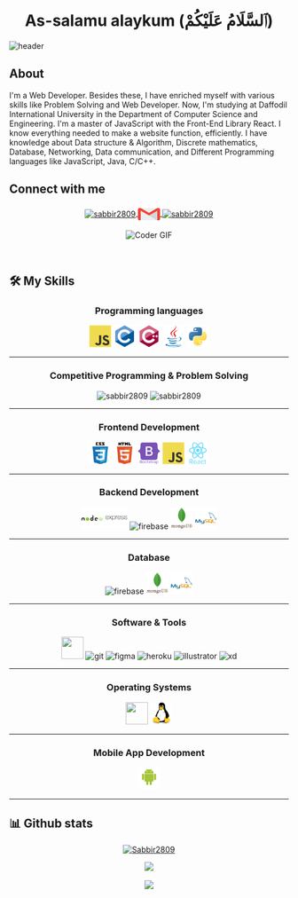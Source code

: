 <h1 align="center">As-salamu alaykum (ٱلسَّلَامُ عَلَيْكُمْ)</h1>

![header](https://user-images.githubusercontent.com/59575502/127335491-fdba1874-e943-4d3c-ab8c-678ffe22f8b8.png)

<h2>About</h2>
<p>I'm a Web Developer. Besides these, I have enriched myself with various skills like Problem Solving and Web Developer. Now, I'm studying at Daffodil International University in the Department of Computer Science and Engineering. I'm a master of JavaScript with the Front-End Library React. I know everything needed to make a website function, efficiently. I have knowledge about Data structure & Algorithm, Discrete mathematics, Database, Networking, Data communication, and Different Programming languages like JavaScript, Java, C/C++.</p>

<h2>Connect with me</h2>
<p align="center">
  <a href="https://fb.com/sabbir2809" target="_blank">
    <img align="center" src="https://raw.githubusercontent.com/rahuldkjain/github-profile-readme-generator/master/src/images/icons/Social/facebook.svg" alt="sabbir2809" height="30" width="40" />
  </a>
  <a href="mailto:sabbirto13@gmail.com" >
    <img align="center" alt="TienHuynh-TN | Gmail" height="30" width="40" src="https://github.com/SatYu26/SatYu26/blob/master/Assets/Gmail.svg" />
  </a>
  <a href="https://linkedin.com/in/sabbir2809" target="_blank">
    <img align="center" src="https://raw.githubusercontent.com/rahuldkjain/github-profile-readme-generator/master/src/images/icons/Social/linked-in-alt.svg" alt="sabbir2809" height="30" width="40" />
  </a>
  <p align="center">
    <img src="https://media.giphy.com/media/SWoSkN6DxTszqIKEqv/giphy.gif" alt="Coder GIF" width="25%">
  </p>
</p>
<br>


<h2>🛠️ My Skills</h2>

<h3 align="center">Programming languages</h3>
<p align="center">
  <img src="https://raw.githubusercontent.com/devicons/devicon/master/icons/javascript/javascript-original.svg" alt="javascript" width="40" height="40"/>

  <img src="https://raw.githubusercontent.com/devicons/devicon/master/icons/c/c-original.svg" alt="c" width="40" height="40"/>

  <img src="https://raw.githubusercontent.com/devicons/devicon/master/icons/cplusplus/cplusplus-original.svg" alt="cplusplus" width="40" height="40"/>

  <img src="https://raw.githubusercontent.com/devicons/devicon/master/icons/java/java-original.svg" alt="java" width="40" height="40"/>

  <img src="https://raw.githubusercontent.com/devicons/devicon/master/icons/python/python-original.svg" alt="python" width="40" height="40"/>
</p>
<hr>


<h3 align="center">Competitive Programming & Problem Solving</h3>
<p align="center">
<img align="center" src="https://raw.githubusercontent.com/rahuldkjain/github-profile-readme-generator/master/src/images/icons/Social/hackerrank.svg" alt="sabbir2809" height="30" width="40" />

<img align="center" src="https://raw.githubusercontent.com/rahuldkjain/github-profile-readme-generator/master/src/images/icons/Social/codeforces.svg" alt="sabbir2809" height="30" width="40" />
</p>
<hr>


<h3 align="center">Frontend Development</h3>
<p align="center">
  <img src="https://raw.githubusercontent.com/devicons/devicon/master/icons/css3/css3-original-wordmark.svg" alt="css3" width="40" height="40"/>

  <img src="https://raw.githubusercontent.com/devicons/devicon/master/icons/html5/html5-original-wordmark.svg" alt="html5" width="40" height="40"/>
  
  <img src="https://raw.githubusercontent.com/devicons/devicon/master/icons/bootstrap/bootstrap-plain-wordmark.svg" alt="bootstrap" width="40" height="40" >

  <img src="https://raw.githubusercontent.com/devicons/devicon/master/icons/javascript/javascript-original.svg" alt="javascript" width="40" height="40"/>

  <img src="https://raw.githubusercontent.com/devicons/devicon/master/icons/react/react-original-wordmark.svg" alt="react" width="40" height="40"/>
</p>
<hr>


<h3 align="center">Backend Development</h3>
<p align="center">
  <img src="https://raw.githubusercontent.com/devicons/devicon/master/icons/nodejs/nodejs-original-wordmark.svg" alt="nodejs" width="40" height="40"/>

  <img src="https://raw.githubusercontent.com/devicons/devicon/master/icons/express/express-original-wordmark.svg" alt="express" width="40" height="40"/>

  <img src="https://www.vectorlogo.zone/logos/firebase/firebase-icon.svg" alt="firebase" width="40" height="40"/>

  <img src="https://raw.githubusercontent.com/devicons/devicon/master/icons/mongodb/mongodb-original-wordmark.svg" alt="mongodb" width="40" height="40"/>

  <img src="https://raw.githubusercontent.com/devicons/devicon/master/icons/mysql/mysql-original-wordmark.svg" alt="mysql" width="40" height="40"/>
</p>
<hr>


<h3 align="center">Database</h3>
<p align="center">
  <img src="https://www.vectorlogo.zone/logos/firebase/firebase-icon.svg" alt="firebase" width="40" height="40"/>

  <img src="https://raw.githubusercontent.com/devicons/devicon/master/icons/mongodb/mongodb-original-wordmark.svg" alt="mongodb" width="40" height="40"/>

  <img src="https://raw.githubusercontent.com/devicons/devicon/master/icons/mysql/mysql-original-wordmark.svg" alt="mysql" width="40" height="40"/>
</p>
<hr>


<h3 align="center">Software & Tools</h3>
<p align="center">
  <img src="https://img.icons8.com/color/48/4a90e2/visual-studio-code-2019.png"  width="40" height="40"/>

  <img src="https://www.vectorlogo.zone/logos/git-scm/git-scm-icon.svg" alt="git" width="40" height="40"/>

  <img src="https://www.vectorlogo.zone/logos/figma/figma-icon.svg" alt="figma" width="40" height="40"/>

  <img src="https://www.vectorlogo.zone/logos/heroku/heroku-icon.svg" alt="heroku" width="40" height="40"/>

  <img src="https://www.vectorlogo.zone/logos/adobe_illustrator/adobe_illustrator-icon.svg" alt="illustrator" width="40" height="40"/>

  <img src="https://cdn.worldvectorlogo.com/logos/adobe-xd.svg" alt="xd" width="40" height="40"/>
</p>
<hr>

<h3 align="center">Operating Systems</h3>
<p align="center">
  <img src="https://www.vectorlogo.zone/logos/microsoft/microsoft-icon.svg" width="40" height="40"/>
  <img src="https://raw.githubusercontent.com/devicons/devicon/master/icons/linux/linux-original.svg" alt="linux" width="40" height="40"/>
</p>
<hr>

<h3 align="center">Mobile App Development</h3>
<p align="center">
  <img src="https://raw.githubusercontent.com/devicons/devicon/master/icons/android/android-original-wordmark.svg" alt="android" width="40" height="40">
</p>
<hr>

<div>
  <h2 >📊 Github stats</h2>
    <p align="center">
      <a href="https://github.com/Sabbir2809/">
        <img src="https://github-readme-stats.vercel.app/api/top-langs/?username=Sabbir2809&langs_count=8&theme=algolia&layout=compact&hide_border=true" width="50%" alt="Sabbir2809" /></a>
      </p>
      <p align="center">
        <a href="https://github.com/Sabbir2809/">
          <img src="https://github-readme-stats.vercel.app/api?username=Sabbir2809&show_icons=true&theme=algolia&hide_border=true" width="50%" />
          </a>
      </p>
      <p align="center">
        <a href="https://github.com/Sabbir2809/">
          <img src="https://github-readme-streak-stats.herokuapp.com/?user=Sabbir2809&theme=algolia&hide_border=true" width="50%"  />
        </a>
      </p>
</div>
